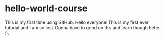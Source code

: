 # hello-world-course
This is my first time using GitHub.
Hello everyone!
This is my first ever tutorial and I am so lost.
Gonna have to grind on this and learn though hehe :).
